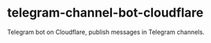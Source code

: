 # telegram-channel-bot-cloudflare
Telegram bot on Cloudflare, publish messages in Telegram channels.
